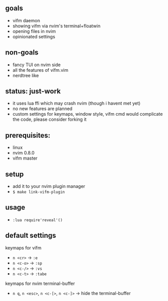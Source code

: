 
## goals
* vifm daemon
* showing vifm via nvim's terminal+floatwin
* opening files in nvim
* opinionated settings

## non-goals
* fancy TUI on nvim side
* all the features of vifm.vim
* nerdtree like

## status: just-work
* it uses lua ffi which may crash nvim (though i havent met yet)
* no new features are planned
* custom settings for keymaps, window style, vifm cmd would complicate the
  code, please consider forking it

## prerequisites:
* linux
* nvim 0.8.0
* vifm master

## setup
* add it to your nvim plugin manager
* `$ make link-vifm-plugin`

## usage
* `:lua require'reveal'()`

## default settings
keymaps for vifm
* `n <cr>`  -> `:e`
* `n <c-o>` -> `:sp`
* `n <c-/>` -> `:vs`
* `n <c-t>` -> `:tabe`

keymaps for nvim terminal-buffer
* `n q`, `n <esc>`, `n <c-[>`, `n <c-]>` -> hide the terminal-buffer
